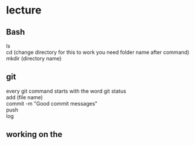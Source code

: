 # lecture
## Bash
ls <br>
cd (change directory for this to work you need folder name after command)<br>
mkdir (directory name) <br>

## git
every git command starts with the word git
status<br>
add (file name)<br>
commit -m "Good commit messages"<br>
push <br>
log<br>

## working on the  